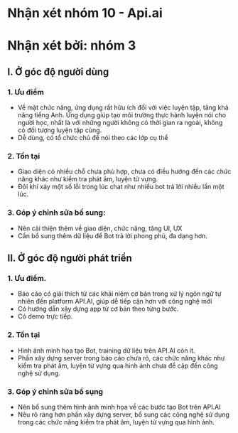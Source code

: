 
# Nhận xét nhóm 10 - Api.ai
# Nhận xét bởi: nhóm 3 

## I. Ở góc độ người dùng
### 1. Ưu điểm
- Về mặt chức năng, ứng dụng rất hữu ích đối với việc luyện tập, tăng khả năng tiếng Anh. Ứng dụng giúp tạo môi trường thực hành luyện nói cho người học, nhất là với những người không có thời gian ra ngoài, không có đối tượng luyện tập cùng.
- Dễ dùng, có tổ chức chủ đề nói theo các lớp cụ thể
### 2. Tồn tại
- Giao diện có nhiều chỗ chưa phù hợp, chưa có điều hướng đến các chức năng khác như kiểm tra phát âm, luyện từ vựng.
- Đôi khi xảy một số lỗi trong lúc chat như nhiều bot trả lời nhiều lần một lúc.
### 3. Góp ý chỉnh sửa bổ sung:
- Nên cải thiện thêm về giao diện, chức năng, tăng UI, UX
- Cần bổ sung thêm dữ liệu để Bot trả lời phong phú, đa dạng hơn.
 
## II. Ở góc độ người phát triển
### 1. Ưu điểm.
- Báo cáo có giải thích từ các khái niệm cơ bản trong xử lý ngôn ngữ tự nhiên đến platform API.AI, giúp dễ tiếp cận hơn với công nghệ mới
- Có hướng dẫn xây dựng app từ cơ bản theo từng bước.
- Có demo trực tiếp.
### 2. Tồn tại
- Hình ảnh minh họa tạo Bot, training dữ liệu trên API.AI còn ít.
- Phần xây dựng server trong báo cáo chưa rõ, các chức năng khác như kiểm tra phát âm, luyện từ vựng qua hinh ảnh chưa đề cập đến công nghệ sử dụng.
### 3. Góp ý chỉnh sửa bổ sụng
- Nên bổ sung thêm hình ảnh minh họa về các bước tạo Bot trên API.AI
- Nêu rõ ràng hơn phần xây dựng server, bổ sung các công nghệ sử dụng trong các chức năng kiểm tra phát âm, luyện từ vựng qua hình ảnh.
